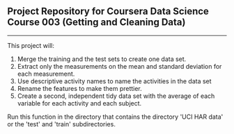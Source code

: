 ## Project Repository for Coursera Data Science Course 003 (Getting and Cleaning Data)
---
This project will:
1. Merge the training and the test sets to create one data set.
2. Extract only the measurements on the mean and standard deviation for each measurement. 
3. Use descriptive activity names to name the activities in the data set
4. Rename the features to make them prettier. 
5. Create a second, independent tidy data set with the average of each variable for each activity and each subject. 


Run this function in the directory that contains the directory 'UCI HAR data' or the 'test' and 'train' subdirectories.

